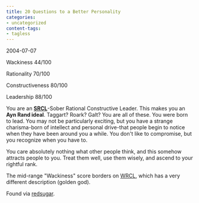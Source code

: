 ```yaml
---
title: 20 Questions to a Better Personality
categories:
- uncategorized
content-tags:
- tagless
---
```


2004-07-07

Wackiness
44/100

Rationality
70/100

Constructiveness
80/100

Leadership
88/100

>
You are an **[SRCL][1]**-Sober Rational Constructive Leader. This makes you an **Ayn Rand ideal**. Taggart? Roark? Galt? You are all of these. You were born to lead. You may not be particularly exciting, but you have a strange charisma-born of intellect and personal drive-that people begin to notice when they have been around you a while. You don't like to compromise, but you recognize when you have to.
>
>    [1]: http://hokev.brinkster.net/quiz/default.asp?quiz=Better%2BPersonality&page=6&ws=0&lf=100&cd=100&re=100&key=show

You care absolutely nothing what other people think, and this somehow attracts people to you. Treat them well, use them wisely, and ascend to your rightful rank.



The mid-range "Wackiness" score borders on [WRCL][2], which has a very different description (golden god).

   [2]: http://hokev.brinkster.net/quiz/default.asp?quiz=Better%2BPersonality&page=6&ws=100&lf=100&cd=100&re=100&key=show

Found via [redsugar][3].

   [3]: http://www.redsugar.com/muse/archives/006760.html
